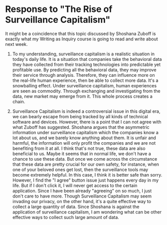 # Response to "The Rise of Surveillance Capitalism"

It might be a coincidence that this topic discussed by Shoshana Zuboff is exactly what my Writing as Inquiry course is going to read and write about next week.

1. To my understanding, surveillance capitalism is a realistic situation in today's daily life.
It is a situation that companies take the behavioral data they have collected from their tracking technologies into predictable yet profitable use. By predicting all the behavioral data, they may improve their service through analysis. Therefore, they can influence more on the real-life human experience, then be able to collect more data. It's a snowballing effect.
Under surveillance capitalism, human experiences are seen as commodity. Through exchanging and investigating from the data, new market may emerge from it. This whole process creates a chain.

2. Surveillance Capitalism is indeed a controversial issue in this digital era, we can bearly escape from being tracked by all kinds of technical software and devices. However, there is a point that I can not agree with what Zuboff has suggested.
Shoshana argues that the asymmetric information under surveillance capitalism which the companies know a lot about us, and we barely know anything about them. It is unfair and harmful, the information will only profit the companies and we are not benefiting from it at all. I think that's not true, these data are also beneficial to us. Maybe it seems that in normal life, we don't have a chance to use these data. But once we come across the circumstance that these data are pretty crucial for our own safety, for instance, when one of your beloved ones get lost, then the surveillance tools may become extremely helpful. In this case, I think it is better safe than sorry.
However, I find the "I agree" button issue just happens every day in my life. But if I don't click it, I will never get access to the certain application. Since I have been already "agreeing" on so much, I just don't care to have more.
Though Surveillance Capitalism may seem invading our privacy, on the other hand, it's a quite effective way to collect a large quantity of data. Since Shoshana is against the application of surveillance capitalism, I am wondering what can be other effective ways to collect such large amount of data.
